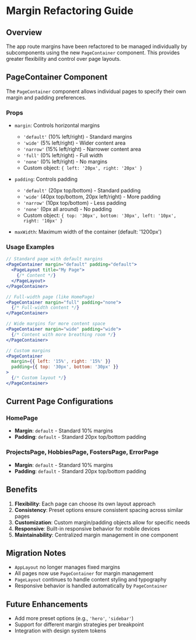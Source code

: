 # Margin Refactoring Guide

## Overview

The app route margins have been refactored to be managed individually by subcomponents using the new `PageContainer` component. This provides greater flexibility and control over page layouts.

## PageContainer Component

The `PageContainer` component allows individual pages to specify their own margin and padding preferences.

### Props

- `margin`: Controls horizontal margins
  - `'default'` (10% left/right) - Standard margins
  - `'wide'` (5% left/right) - Wider content area
  - `'narrow'` (15% left/right) - Narrower content area
  - `'full'` (0% left/right) - Full width
  - `'none'` (0% left/right) - No margins
  - Custom object: `{ left: '20px', right: '20px' }`

- `padding`: Controls padding
  - `'default'` (20px top/bottom) - Standard padding
  - `'wide'` (40px top/bottom, 20px left/right) - More padding
  - `'narrow'` (10px top/bottom) - Less padding
  - `'none'` (0px all around) - No padding
  - Custom object: `{ top: '30px', bottom: '30px', left: '10px', right: '10px' }`

- `maxWidth`: Maximum width of the container (default: '1200px')

### Usage Examples

```jsx
// Standard page with default margins
<PageContainer margin="default" padding="default">
  <PageLayout title="My Page">
    {/* Content */}
  </PageLayout>
</PageContainer>

// Full-width page (like HomePage)
<PageContainer margin="full" padding="none">
  {/* Full-width content */}
</PageContainer>

// Wide margins for more content space
<PageContainer margin="wide" padding="wide">
  {/* Content with more breathing room */}
</PageContainer>

// Custom margins
<PageContainer 
  margin={{ left: '15%', right: '15%' }}
  padding={{ top: '30px', bottom: '30px' }}
>
  {/* Custom layout */}
</PageContainer>
```

## Current Page Configurations

### HomePage
- **Margin**: `default` - Standard 10% margins
- **Padding**: `default` - Standard 20px top/bottom padding

### ProjectsPage, HobbiesPage, FostersPage, ErrorPage
- **Margin**: `default` - Standard 10% margins
- **Padding**: `default` - Standard 20px top/bottom padding

## Benefits

1. **Flexibility**: Each page can choose its own layout approach
2. **Consistency**: Preset options ensure consistent spacing across similar pages
3. **Customization**: Custom margin/padding objects allow for specific needs
4. **Responsive**: Built-in responsive behavior for mobile devices
5. **Maintainability**: Centralized margin management in one component

## Migration Notes

- `AppLayout` no longer manages fixed margins
- All pages now use `PageContainer` for margin management
- `PageLayout` continues to handle content styling and typography
- Responsive behavior is handled automatically by `PageContainer`

## Future Enhancements

- Add more preset options (e.g., `'hero'`, `'sidebar'`)
- Support for different margin strategies per breakpoint
- Integration with design system tokens 